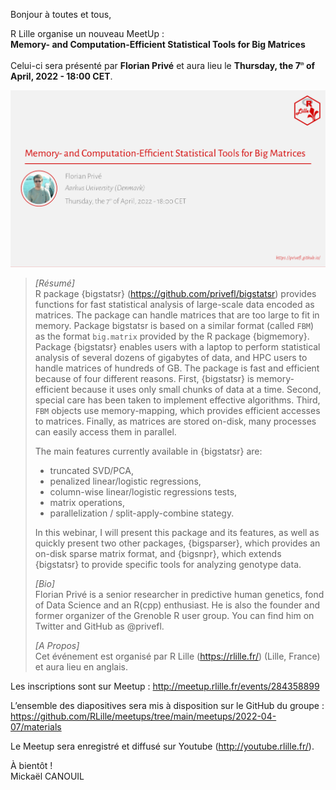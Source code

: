 
<!-- ---
title: Memory- and Computation-Efficient Statistical Tools for Big Matrices
author: Mickaël CANOUIL
date: '2022-03-07'
slug: Thursday, the 7<sup><i style="font-size:0.5em;">th</i></sup> of April, 2022 - 18:00 CET - memory..and.computation.efficient.statistical.tools.for.big.matrices
categories:
  - MeetUp
  - R
tags:
  - MeetUp
  - R
  - RUG
description: ''
--- -->

Bonjour à toutes et tous,

R Lille organise un nouveau MeetUp :  
**Memory- and Computation-Efficient Statistical Tools for Big Matrices**

Celui-ci sera présenté par **Florian Privé** et aura lieu le **Thursday,
the 7<sup><i style="font-size:0.5em;">th</i></sup> of April, 2022 -
18:00 CET**.

<!-- <center>
<iframe width="560" height="315" src="https://www.youtube.com/embed/" title="YouTube video player" frameborder="0" allow="accelerometer; autoplay; clipboard-write; encrypted-media; gyroscope; picture-in-picture" allowfullscreen></iframe>
</center> -->
<center>
<img alt="Affiche Meetup R Lille - 2022-04-07" src="https://raw.githubusercontent.com/RLille/meetups/main/meetups/2022-04-07/ads/2022-04-07.png" width="560" height="auto" />
</center>

> *\[Résumé\]*  
> R package {bigstatsr} (<https://github.com/privefl/bigstatsr>)
> provides functions for fast statistical analysis of large-scale data
> encoded as matrices. The package can handle matrices that are too
> large to fit in memory. Package bigstatsr is based on a similar format
> (called `FBM`) as the format `big.matrix` provided by the R package
> {bigmemory}. Package {bigstatsr} enables users with a laptop to
> perform statistical analysis of several dozens of gigabytes of data,
> and HPC users to handle matrices of hundreds of GB. The package is
> fast and efficient because of four different reasons. First,
> {bigstatsr} is memory-efficient because it uses only small chunks of
> data at a time. Second, special care has been taken to implement
> effective algorithms. Third, `FBM` objects use memory-mapping, which
> provides efficient accesses to matrices. Finally, as matrices are
> stored on-disk, many processes can easily access them in parallel.
>
> The main features currently available in {bigstatsr} are:
>
> -   truncated SVD/PCA,
> -   penalized linear/logistic regressions,
> -   column-wise linear/logistic regressions tests,
> -   matrix operations,
> -   parallelization / split-apply-combine stategy.
>
> In this webinar, I will present this package and its features, as well
> as quickly present two other packages, {bigsparser}, which provides an
> on-disk sparse matrix format, and {bigsnpr}, which extends {bigstatsr}
> to provide specific tools for analyzing genotype data.
>
> *\[Bio\]*  
> Florian Privé is a senior researcher in predictive human genetics,
> fond of Data Science and an R(cpp) enthusiast. He is also the founder
> and former organizer of the Grenoble R user group. You can find him on
> Twitter and GitHub as @privefl.
>
> *\[A Propos\]*  
> Cet événement est organisé par R Lille (<https://rlille.fr/>) (Lille,
> France) et aura lieu en anglais.

Les inscriptions sont sur Meetup :
<http://meetup.rlille.fr/events/284358899>

L’ensemble des diapositives sera mis à disposition sur le GitHub du
groupe :
<https://github.com/RLille/meetups/tree/main/meetups/2022-04-07/materials>

Le Meetup sera enregistré et diffusé sur Youtube
(<http://youtube.rlille.fr/>).

À bientôt !  
Mickaël CANOUIL
